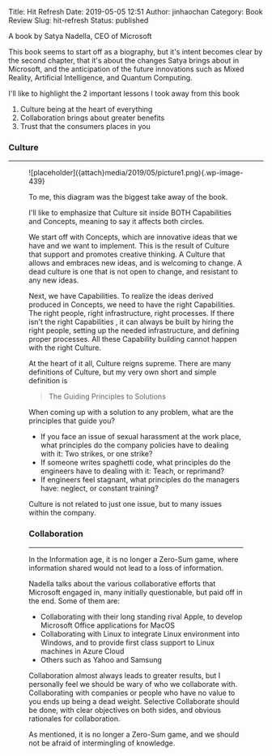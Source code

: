 Title: Hit Refresh
Date: 2019-05-05 12:51
Author: jinhaochan
Category: Book Review
Slug: hit-refresh
Status: published

<!-- wp:paragraph -->

A book by Satya Nadella, CEO of Microsoft

<!-- /wp:paragraph -->

<!-- wp:paragraph -->

This book seems to start off as a biography, but it's intent becomes clear by the second chapter, that it's about the changes Satya brings about in Microsoft, and the anticipation of the future innovations such as Mixed Reality, Artificial Intelligence, and Quantum Computing.

<!-- /wp:paragraph -->

<!-- wp:paragraph -->

I'll like to highlight the 2 important lessons I took away from this book

<!-- /wp:paragraph -->

<!-- wp:list {"ordered":true} -->

1.  Culture being at the heart of everything
2.  Collaboration brings about greater benefits
3.  Trust that the consumers places in you

<!-- /wp:list -->

<!-- wp:heading {"level":3} -->

### Culture

<!-- /wp:heading -->

<!-- wp:separator -->

------------------------------------------------------------------------

<!-- /wp:separator -->

</p>
<!-- wp:image {"id":439} -->

<figure class="wp-block-image">
![placeholder]({attach}media/2019/05/picture1.png){.wp-image-439}


<!-- /wp:image -->

<!-- wp:paragraph -->

To me, this diagram was the biggest take away of the book.

<!-- /wp:paragraph -->

<!-- wp:paragraph -->

I'll like to emphasize that Culture sit inside BOTH Capabilities and Concepts, meaning to say it affects both circles.

<!-- /wp:paragraph -->

<!-- wp:paragraph -->

We start off with Concepts, which are innovative ideas that we have and we want to implement. This is the result of Culture that support and promotes creative thinking. A Culture that allows and embraces new ideas, and is welcoming to change. A dead culture is one that is not open to change, and resistant to any new ideas.

<!-- /wp:paragraph -->

<!-- wp:paragraph -->

Next, we have Capabilities. To realize the ideas derived produced in Concepts, we need to have the right Capabilities. The right people, right infrastructure, right processes. If there isn't the right Capabilities , it can always be built by hiring the right people, setting up the needed infrastructure, and defining proper processes. All these Capability building cannot happen with the right Culture.

<!-- /wp:paragraph -->

<!-- wp:paragraph -->

At the heart of it all, Culture reigns supreme. There are many definitions of Culture, but my very own short and simple definition is

<!-- /wp:paragraph -->

<!-- wp:quote -->

> The Guiding Principles to Solutions

<!-- /wp:quote -->

<!-- wp:paragraph -->

When coming up with a solution to any problem, what are the principles that guide you?

<!-- /wp:paragraph -->

<!-- wp:list -->

-   If you face an issue of sexual harassment at the work place, what principles do the company policies have to dealing with it: Two strikes, or one strike?
-   If someone writes spaghetti code, what principles do the engineers have to dealing with it: Teach, or reprimand?
-   If engineers feel stagnant, what principles do the managers have: neglect, or constant training?

<!-- /wp:list -->

<!-- wp:paragraph -->

Culture is not related to just one issue, but to many issues within the company.

<!-- /wp:paragraph -->

<!-- wp:heading {"level":3} -->

### Collaboration

<!-- /wp:heading -->

<!-- wp:separator -->

------------------------------------------------------------------------

<!-- /wp:separator -->

</p>
<!-- wp:paragraph -->

In the Information age, it is no longer a Zero-Sum game, where information shared would not lead to a loss of information.

<!-- /wp:paragraph -->

<!-- wp:paragraph -->

Nadella talks about the various collaborative efforts that Microsoft engaged in, many initially questionable, but paid off in the end. Some of them are:

<!-- /wp:paragraph -->

<!-- wp:list -->

-   Collaborating with their long standing rival Apple, to develop Microsoft Office applications for MacOS
-   Collaborating with Linux to integrate Linux environment into Windows, and to provide first class support to Linux machines in Azure Cloud
-   Others such as Yahoo and Samsung

<!-- /wp:list -->

<!-- wp:paragraph -->

Collaboration almost always leads to greater results, but I personally feel we should be wary of who we collaborate with. Collaborating with companies or people who have no value to you ends up being a dead weight. Selective Collaborate should be done, with clear objectives on both sides, and obvious rationales for collaboration.

<!-- /wp:paragraph -->

<!-- wp:paragraph -->

As mentioned, it is no longer a Zero-Sum game, and we should not be afraid of intermingling of knowledge.

<!-- /wp:paragraph -->

